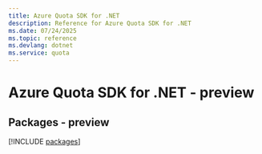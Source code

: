 ```yaml
---
title: Azure Quota SDK for .NET
description: Reference for Azure Quota SDK for .NET
ms.date: 07/24/2025
ms.topic: reference
ms.devlang: dotnet
ms.service: quota
---
```

# Azure Quota SDK for .NET - preview
## Packages - preview
[!INCLUDE [packages](quota-index.md)]